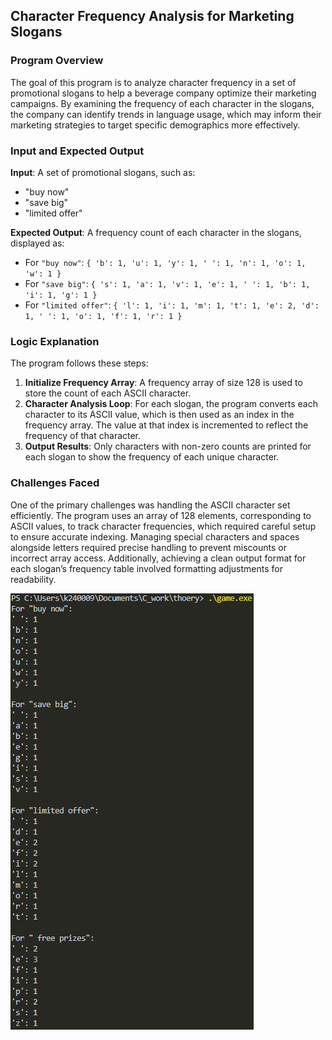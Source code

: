 ## Character Frequency Analysis for Marketing Slogans

### Program Overview
The goal of this program is to analyze character frequency in a set of promotional slogans to help a beverage company optimize their marketing campaigns. By examining the frequency of each character in the slogans, the company can identify trends in language usage, which may inform their marketing strategies to target specific demographics more effectively. 

### Input and Expected Output

**Input**: A set of promotional slogans, such as:
- "buy now"
- "save big"
- "limited offer"

**Expected Output**: A frequency count of each character in the slogans, displayed as:
- For `"buy now"`: `{ 'b': 1, 'u': 1, 'y': 1, ' ': 1, 'n': 1, 'o': 1, 'w': 1 }`
- For `"save big"`: `{ 's': 1, 'a': 1, 'v': 1, 'e': 1, ' ': 1, 'b': 1, 'i': 1, 'g': 1 }`
- For `"limited offer"`: `{ 'l': 1, 'i': 1, 'm': 1, 't': 1, 'e': 2, 'd': 1, ' ': 1, 'o': 1, 'f': 1, 'r': 1 }`

### Logic Explanation
The program follows these steps:

1. **Initialize Frequency Array**: A frequency array of size 128 is used to store the count of each ASCII character.
2. **Character Analysis Loop**: For each slogan, the program converts each character to its ASCII value, which is then used as an index in the frequency array. The value at that index is incremented to reflect the frequency of that character.
3. **Output Results**: Only characters with non-zero counts are printed for each slogan to show the frequency of each unique character.

### Challenges Faced
One of the primary challenges was handling the ASCII character set efficiently. The program uses an array of 128 elements, corresponding to ASCII values, to track character frequencies, which required careful setup to ensure accurate indexing. Managing special characters and spaces alongside letters required precise handling to prevent miscounts or incorrect array access. Additionally, achieving a clean output format for each slogan’s frequency table involved formatting adjustments for readability.

![alt text](image.png)